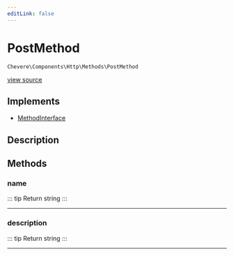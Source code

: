 ```yaml
---
editLink: false
---
```


# PostMethod

`Chevere\Components\Http\Methods\PostMethod`

[view source](https://github.com/chevere/chevere/blob/master/src/Chevere/Components/Http/Methods/PostMethod.php)

## Implements

- [MethodInterface](../../../Interfaces/Http/MethodInterface.md)

## Description



## Methods

### name

::: tip Return
string
:::

---

### description

::: tip Return
string
:::

---
